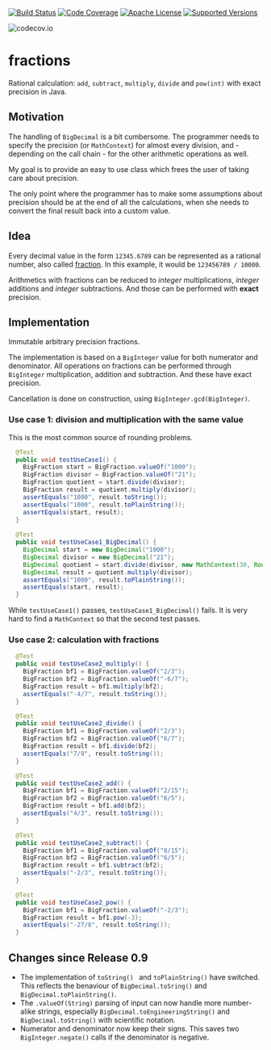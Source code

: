 [![Build Status](https://travis-ci.org/ohumbel/fractions.svg)](https://travis-ci.org/ohumbel/fractions)
[![Code Coverage](https://img.shields.io/codecov/c/github/ohumbel/fractions/master.svg)](https://codecov.io/github/ohumbel/fractions?branch=master)
[![Apache License](https://img.shields.io/badge/license-Apache%202.0-orange.svg)](https://github.com/ohumbel/fractions/blob/master/LICENSE)
[![Supported Versions](https://img.shields.io/badge/Java-7%2C%208-blue.svg)](https://travis-ci.org/ohumbel/fractions)

![codecov.io](https://codecov.io/github/ohumbel/fractions/branch.svg?branch=master)

# fractions

Rational calculation: `add`, `subtract`, `multiply`, `divide` and `pow(int)` with exact precision in Java.


## Motivation

The handling of `BigDecimal` is a bit cumbersome. The programmer needs to specify the precision (or `MathContext`) for almost every division, and - depending on the call chain - for the other arithmetic operations as well.

My goal is to provide an easy to use class which frees the user of taking care about precision. 

The only point where the programmer has to make some assumptions about precision should be at the end of all the calculations, when she needs to convert the final result back into a custom value.


## Idea

Every decimal value in the form `12345.6789` can be represented as a rational number, also called [fraction](https://en.wikipedia.org/wiki/Fraction_%28mathematics%29). In this example, it would be `123456789 / 10000`. 

Arithmetics with fractions can be reduced to *integer* multiplications, *integer* additions and *integer* subtractions. And those can be performed with **exact** precision.


## Implementation


Immutable arbitrary precision fractions.

The implementation is based on a `BigInteger` value for both numerator and denominator.
All operations on fractions can be performed through `BigInteger` multiplication, addition and subtraction. And these have exact precision.

Cancellation is done on construction, using `BigInteger.gcd(BigInteger)`.



### Use case 1: division and multiplication with the same value

This is the most common source of rounding problems.

```java
  @Test
  public void testUseCase1() {
    BigFraction start = BigFraction.valueOf("1000");
    BigFraction divisor = BigFraction.valueOf("21");
    BigFraction quotient = start.divide(divisor);
    BigFraction result = quotient.multiply(divisor);
    assertEquals("1000", result.toString());
    assertEquals("1000", result.toPlainString());
    assertEquals(start, result);
  }
 
  @Test
  public void testUseCase1_BigDecimal() {
    BigDecimal start = new BigDecimal("1000");
    BigDecimal divisor = new BigDecimal("21");
    BigDecimal quotient = start.divide(divisor, new MathContext(30, RoundingMode.HALF_UP));
    BigDecimal result = quotient.multiply(divisor);
    assertEquals("1000", result.toPlainString());
    assertEquals(start, result);
  }
```

While `testUseCase1()` passes, `testUseCase1_BigDecimal()` fails. It is very hard to find a `MathContext` so that the second test passes.


### Use case 2: calculation with fractions

```java
  @Test
  public void testUseCase2_multiply() {
    BigFraction bf1 = BigFraction.valueOf("2/3");
    BigFraction bf2 = BigFraction.valueOf("-6/7");
    BigFraction result = bf1.multiply(bf2);
    assertEquals("-4/7", result.toString());
  }

  @Test
  public void testUseCase2_divide() {
    BigFraction bf1 = BigFraction.valueOf("2/3");
    BigFraction bf2 = BigFraction.valueOf("6/7");
    BigFraction result = bf1.divide(bf2);
    assertEquals("7/9", result.toString());
  }

  @Test
  public void testUseCase2_add() {
    BigFraction bf1 = BigFraction.valueOf("2/15");
    BigFraction bf2 = BigFraction.valueOf("6/5");
    BigFraction result = bf1.add(bf2);
    assertEquals("4/3", result.toString());
  }

  @Test
  public void testUseCase2_subtract() {
    BigFraction bf1 = BigFraction.valueOf("8/15");
    BigFraction bf2 = BigFraction.valueOf("6/5");
    BigFraction result = bf1.subtract(bf2);
    assertEquals("-2/3", result.toString());
  }

  @Test
  public void testUseCase2_pow() {
    BigFraction bf1 = BigFraction.valueOf("-2/3");
    BigFraction result = bf1.pow(-3);
    assertEquals("-27/8", result.toString());
  }
```

## Changes since Release 0.9
- The implementation of `toString() ` and `toPlainString()` have switched. This reflects the benaviour of `BigDecimal.toSring()` and `BigDecimal.toPlainString()`.
- The `.valueOf(String)` parsing of input can now handle more number-alike strings, especially `BigDecimal.toEngineeringString()` and `BigDecimal.toString()` with scientific notation.
- Numerator and denominator now keep their signs. This saves two `BigInteger.negate()` calls if the denominator is negative.

